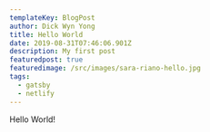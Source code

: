 ```yaml
---
templateKey: BlogPost
author: Dick Wyn Yong
title: Hello World
date: 2019-08-31T07:46:06.901Z
description: My first post
featuredpost: true
featuredimage: /src/images/sara-riano-hello.jpg
tags:
  - gatsby
  - netlify
---
```


Hello World!

